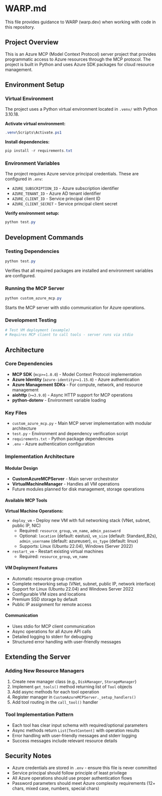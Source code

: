 # WARP.md

This file provides guidance to WARP (warp.dev) when working with code in this repository.

## Project Overview

This is an Azure MCP (Model Context Protocol) server project that provides programmatic access to Azure resources through the MCP protocol. The project is built in Python and uses Azure SDK packages for cloud resource management.

## Environment Setup

### Virtual Environment
The project uses a Python virtual environment located in `.venv/` with Python 3.10.18.

**Activate virtual environment:**
```powershell
.venv\Scripts\Activate.ps1
```

**Install dependencies:**
```powershell
pip install -r requirements.txt
```

### Environment Variables
The project requires Azure service principal credentials. These are configured in `.env`:
- `AZURE_SUBSCRIPTION_ID` - Azure subscription identifier
- `AZURE_TENANT_ID` - Azure AD tenant identifier  
- `AZURE_CLIENT_ID` - Service principal client ID
- `AZURE_CLIENT_SECRET` - Service principal client secret

**Verify environment setup:**
```powershell
python test.py
```

## Development Commands

### Testing Dependencies
```powershell
python test.py
```
Verifies that all required packages are installed and environment variables are configured.

### Running the MCP Server
```powershell
python custom_azure_mcp.py
```
Starts the MCP server with stdio communication for Azure operations.

### Development Testing
```powershell
# Test VM deployment (example)
# Requires MCP client to call tools - server runs via stdio
```

## Architecture

### Core Dependencies
- **MCP SDK** (`mcp>=1.0.0`) - Model Context Protocol implementation
- **Azure Identity** (`azure-identity>=1.15.0`) - Azure authentication
- **Azure Management SDKs** - For compute, network, and resource management
- **aiohttp** (`>=3.9.0`) - Async HTTP support for MCP operations
- **python-dotenv** - Environment variable loading

### Key Files
- `custom_azure_mcp.py` - Main MCP server implementation with modular architecture
- `test.py` - Environment and dependency verification script
- `requirements.txt` - Python package dependencies
- `.env` - Azure authentication configuration

### Implementation Architecture

#### Modular Design
- **CustomAzureMCPServer** - Main server orchestrator
- **VirtualMachineManager** - Handles all VM operations
- Future modules planned for disk management, storage operations

#### Available MCP Tools

**Virtual Machine Operations:**
- `deploy_vm` - Deploy new VM with full networking stack (VNet, subnet, public IP, NIC)
  - Required: `resource_group`, `vm_name`, `admin_password`
  - Optional: `location` (default: eastus), `vm_size` (default: Standard_B2s), `admin_username` (default: azureuser), `os_type` (default: linux)
  - Supports: Linux (Ubuntu 22.04), Windows (Server 2022)
- `restart_vm` - Restart existing virtual machines
  - Required: `resource_group`, `vm_name`

#### VM Deployment Features
- Automatic resource group creation
- Complete networking setup (VNet, subnet, public IP, network interface)
- Support for Linux (Ubuntu 22.04) and Windows Server 2022
- Configurable VM sizes and locations
- Premium SSD storage by default
- Public IP assignment for remote access

#### Communication
- Uses stdio for MCP client communication
- Async operations for all Azure API calls
- Detailed logging to stderr for debugging
- Structured error handling with user-friendly messages

## Extending the Server

### Adding New Resource Managers
1. Create new manager class (e.g., `DiskManager`, `StorageManager`)
2. Implement `get_tools()` method returning list of `Tool` objects
3. Add async methods for each tool operation
4. Register manager in `CustomAzureMCPServer._setup_handlers()`
5. Add tool routing in the `call_tool()` handler

### Tool Implementation Pattern
- Each tool has clear input schema with required/optional parameters
- Async methods return `List[TextContent]` with operation results
- Error handling with user-friendly messages and stderr logging
- Success messages include relevant resource details

## Security Notes
- Azure credentials are stored in `.env` - ensure this file is never committed
- Service principal should follow principle of least privilege
- All Azure operations should use proper authentication flows
- Password parameters should meet Azure complexity requirements (12+ chars, mixed case, numbers, special chars)
